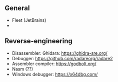 
## General

* Fleet (JetBrains)
*

## Reverse-engineering

* Disassembler: Ghidara: https://ghidra-sre.org/
* Debugger: https://github.com/radareorg/radare2
* Assembler compiler: https://godbolt.org/
* Nasm (??)
* Windows debugger: https://x64dbg.com/


